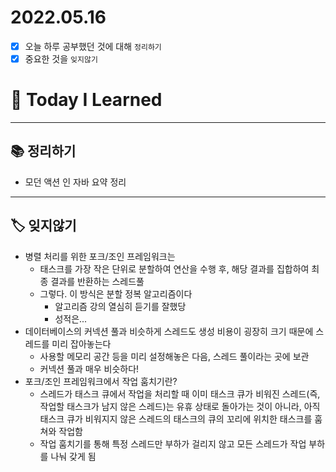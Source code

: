 # 2022.05.16

- [x]  오늘 하루 공부했던 것에 대해 `정리하기`
- [x]  중요한 것을 `잊지않기`

# 🚩 Today I Learned

---

## 📚 정리하기

- 모던 액션 인 자바 요약 정리

---

## 🏷 잊지않기

- 병렬 처리를 위한 포크/조인 프레임워크는
    - 태스크를 가장 작은 단위로 분할하여 연산을 수행 후, 해당 결과를 집합하여 최종 결과를 반환하는 스레드풀
    - 그렇다. 이 방식은 분할 정복 알고리즘이다
        - 알고리즘 강의 열심히 듣기를 잘했당
        - 성적은...
- 데이터베이스의 커넥션 풀과 비슷하게 스레드도 생성 비용이 굉장히 크기 때문에 스레드를 미리 잡아놓는다
    - 사용할 메모리 공간 등을 미리 설정해놓은 다음, 스레드 풀이라는 곳에 보관
    - 커넥션 풀과 매우 비슷하다!
- 포크/조인 프레임워크에서 작업 훔치기란?
    - 스레드가 태스크 큐에서 작업을 처리할 때 이미 태스크 큐가 비워진 스레드(즉, 작업할 태스크가 남지 않은 스레드)는 유휴 상태로 돌아가는 것이 아니라, 아직 태스크 큐가 비워지지 않은 스레드의 태스크의 큐의 꼬리에 위치한 태스크를 훔쳐와 작업함
    - 작업 훔치기를 통해 특정 스레드만 부하가 걸리지 않고 모든 스레드가 작업 부하를 나눠 갖게 됨